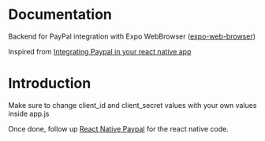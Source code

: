 # Documentation

Backend for PayPal integration with Expo WebBrowser ([expo-web-browser](https://docs.expo.io/versions/latest/sdk/webbrowser/))

Inspired from
[Integrating Paypal in your react native app](https://medium.com/@adityasingh_32512/integrating-paypal-in-your-react-native-app-4dcf89e11dd)

# Introduction

Make sure to change client_id and client_secret values with your own values inside app.js

Once done, follow up [React Native Paypal](https://github.com/morfsys/react-native-paypal) for the react native code.
